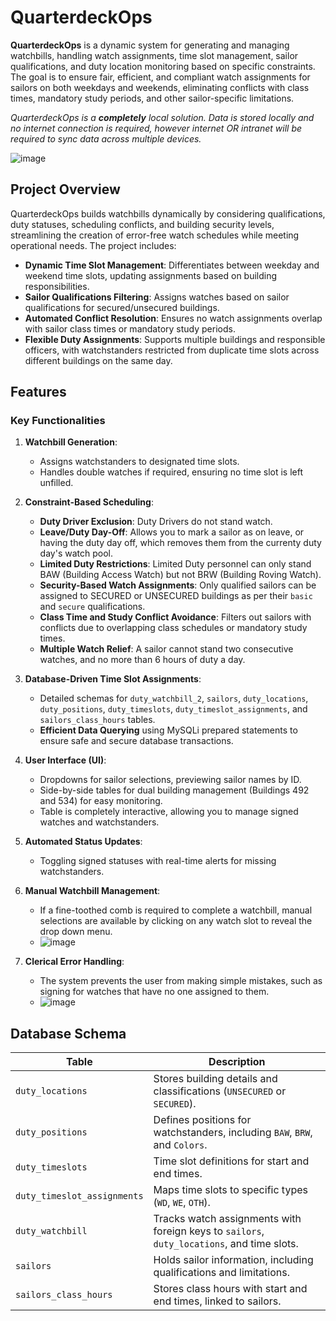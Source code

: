 # QuarterdeckOps

**QuarterdeckOps** is a dynamic system for generating and managing watchbills, handling watch assignments, time slot management, sailor qualifications, and duty location monitoring based on specific constraints. The goal is to ensure fair, efficient, and compliant watch assignments for sailors on both weekdays and weekends, eliminating conflicts with class times, mandatory study periods, and other sailor-specific limitations.

*QuarterdeckOps is a **completely** local solution. Data is stored locally and no internet connection is required, however internet OR intranet will be required to sync data across multiple devices.*

![image](https://github.com/user-attachments/assets/06c32afc-d47f-4463-b3b5-4a4364be52e7)

## Project Overview

QuarterdeckOps builds watchbills dynamically by considering qualifications, duty statuses, scheduling conflicts, and building security levels, streamlining the creation of error-free watch schedules while meeting operational needs. The project includes:

- **Dynamic Time Slot Management**: Differentiates between weekday and weekend time slots, updating assignments based on building responsibilities.
- **Sailor Qualifications Filtering**: Assigns watches based on sailor qualifications for secured/unsecured buildings.
- **Automated Conflict Resolution**: Ensures no watch assignments overlap with sailor class times or mandatory study periods.
- **Flexible Duty Assignments**: Supports multiple buildings and responsible officers, with watchstanders restricted from duplicate time slots across different buildings on the same day.

## Features

### Key Functionalities

1. **Watchbill Generation**:
   - Assigns watchstanders to designated time slots.
   - Handles double watches if required, ensuring no time slot is left unfilled.

2. **Constraint-Based Scheduling**:
   - **Duty Driver Exclusion**: Duty Drivers do not stand watch.
   - **Leave/Duty Day-Off**: Allows you to mark a sailor as on leave, or having the duty day off, which removes them from the currenty duty day's watch pool.
   - **Limited Duty Restrictions**: Limited Duty personnel can only stand BAW (Building Access Watch) but not BRW (Building Roving Watch).
   - **Security-Based Watch Assignments**: Only qualified sailors can be assigned to SECURED or UNSECURED buildings as per their `basic` and `secure` qualifications.
   - **Class Time and Study Conflict Avoidance**: Filters out sailors with conflicts due to overlapping class schedules or mandatory study times.
   - **Multiple Watch Relief**: A sailor cannot stand two consecutive watches, and no more than 6 hours of duty a day.

3. **Database-Driven Time Slot Assignments**:
   - Detailed schemas for `duty_watchbill_2`, `sailors`, `duty_locations`, `duty_positions`, `duty_timeslots`, `duty_timeslot_assignments`, and `sailors_class_hours` tables.
   - **Efficient Data Querying** using MySQLi prepared statements to ensure safe and secure database transactions.

4. **User Interface (UI)**:
   - Dropdowns for sailor selections, previewing sailor names by ID.
   - Side-by-side tables for dual building management (Buildings 492 and 534) for easy monitoring.
   - Table is completely interactive, allowing you to manage signed watches and watchstanders.

5. **Automated Status Updates**:
   - Toggling signed statuses with real-time alerts for missing watchstanders.

6. **Manual Watchbill Management**:
   - If a fine-toothed comb is required to complete a watchbill, manual selections are available by clicking on any watch slot to reveal the drop down menu.
   - ![image](https://github.com/user-attachments/assets/5930c453-e800-4fe7-9b2b-a20faa9839b2)

7. **Clerical Error Handling**:
   - The system prevents the user from making simple mistakes, such as signing for watches that have no one assigned to them.
   - ![image](https://github.com/user-attachments/assets/0bac19ff-c8d6-40ba-85b2-57d3fc447fa3)



## Database Schema

| Table                  | Description                                                                                 |
|------------------------|---------------------------------------------------------------------------------------------|
| `duty_locations`       | Stores building details and classifications (`UNSECURED` or `SECURED`).                     |
| `duty_positions`       | Defines positions for watchstanders, including `BAW`, `BRW`, and `Colors`.                 |
| `duty_timeslots`       | Time slot definitions for start and end times.                                              |
| `duty_timeslot_assignments` | Maps time slots to specific types (`WD`, `WE`, `OTH`).                             |
| `duty_watchbill`       | Tracks watch assignments with foreign keys to `sailors`, `duty_locations`, and time slots. |
| `sailors`              | Holds sailor information, including qualifications and limitations.                        |
| `sailors_class_hours`  | Stores class hours with start and end times, linked to sailors.                            |
